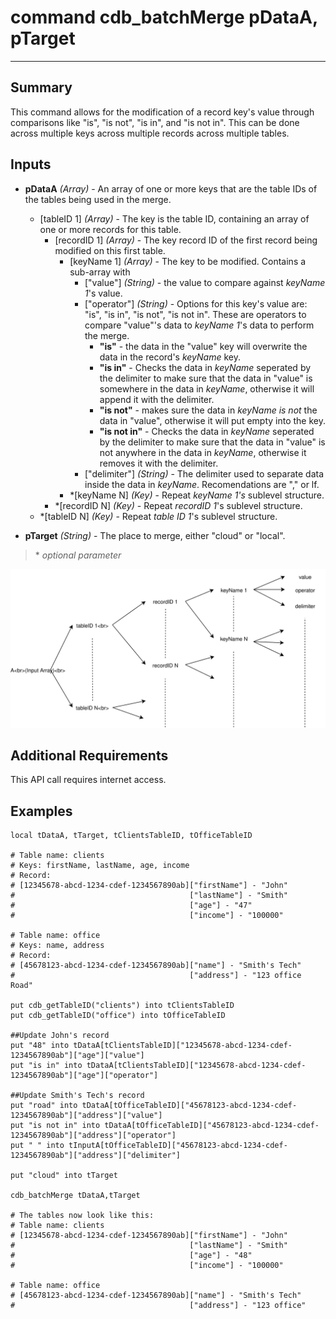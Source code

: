 # command cdb_batchMerge pDataA, pTarget
---
## Summary
This command allows for the modification of a record key's value through comparisons like "is", "is not", "is in", and "is not in". This can be done across multiple keys across multiple records across multiple tables.

## Inputs
* **pDataA** *(Array)* - An array of one or more keys that are the table IDs of the tables being used in the merge.
	* [tableID 1] *(Array)* - The key is the table ID, containing an array of one or more records for this table.
		* [recordID 1] *(Array)* - The key record ID of the first record being modified on this first table.
			* [keyName 1] *(Array)* - The key to be modified. Contains a sub-array with 
				* ["value"] *(String)* - the value to compare against *keyName 1*'s value.
				* ["operator"] *(String)* - Options for this key's value are: "is", "is in", "is not", "is not in". These are operators to compare "value"'s data to *keyName 1*'s data to perform the merge.
					- **"is"** - the data in the "value" key will overwrite the data in the record's *keyName* key.
					- **"is in"** - Checks the data in *keyName* seperated by the delimiter to make sure that the data in "value" is somewhere in the data in *keyName*, otherwise it will append it with the delimiter.
					- **"is not"** - makes sure the data in *keyName* *is not* the data in "value", otherwise it will put empty into the key. 
					- **"is not in"** - Checks the data in *keyName* seperated by the delimiter to make sure that the data in "value" is not anywhere in the data in *keyName*, otherwise it removes it with the delimiter.
				* ["delimiter"] *(String)* - The delimiter used to separate data inside the data in *keyName*. Recomendations are "," or lf.
			* \*[keyName N] *(Key)* - Repeat *keyName 1's* sublevel structure.
		* \*[recordID N] *(Key)* - Repeat *recordID 1*'s sublevel structure.
	* \*[tableID N] *(Key)* - Repeat *table ID 1*'s sublevel structure.

* **pTarget** *(String)* - The place to merge, either "cloud" or "local".

> \* _optional parameter_

![BatchMergeInput](images/BatchMergeInput.svg)

## Additional Requirements
This API call requires internet access.

## Examples
```
local tDataA, tTarget, tClientsTableID, tOfficeTableID
     
# Table name: clients						   
# Keys: firstName, lastName, age, income
# Record: 
# [12345678-abcd-1234-cdef-1234567890ab]["firstName"] - "John"
#                                       ["lastName"] - "Smith"
#                                       ["age"] - "47"
#                                       ["income"] - "100000"

# Table name: office
# Keys: name, address
# Record:
# [45678123-abcd-1234-cdef-1234567890ab]["name"] - "Smith's Tech"
#                                       ["address"] - "123 office Road"

put cdb_getTableID("clients") into tClientsTableID                                       
put cdb_getTableID("office") into tOfficeTableID

##Update John's record
put "48" into tDataA[tClientsTableID]["12345678-abcd-1234-cdef-1234567890ab"]["age"]["value"]
put "is in" into tDataA[tClientsTableID]["12345678-abcd-1234-cdef-1234567890ab"]["age"]["operator"]

##Update Smith's Tech's record
put "road" into tDataA[tOfficeTableID]["45678123-abcd-1234-cdef-1234567890ab"]["address"]["value"]
put "is not in" into tDataA[tOfficeTableID]["45678123-abcd-1234-cdef-1234567890ab"]["address"]["operator"]
put " " into tInputA[tOfficeTableID]["45678123-abcd-1234-cdef-1234567890ab"]["address"]["delimiter"]

put "cloud" into tTarget

cdb_batchMerge tDataA,tTarget

# The tables now look like this:
# Table name: clients						
# [12345678-abcd-1234-cdef-1234567890ab]["firstName"] - "John"
#                                       ["lastName"] - "Smith"
#                                       ["age"] - "48"
#                                       ["income"] - "100000"
                                       
# Table name: office
# [45678123-abcd-1234-cdef-1234567890ab]["name"] - "Smith's Tech"
#                                       ["address"] - "123 office"
```